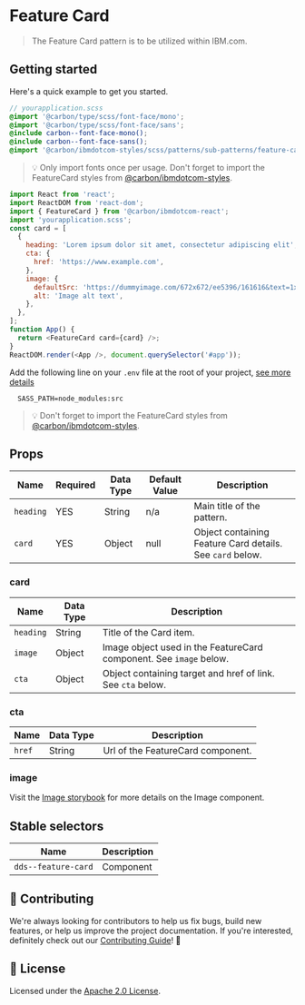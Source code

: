 # Feature Card

> The Feature Card pattern is to be utilized within IBM.com.

## Getting started

Here's a quick example to get you started.

```scss
// yourapplication.scss
@import '@carbon/type/scss/font-face/mono';
@import '@carbon/type/scss/font-face/sans';
@include carbon--font-face-mono();
@include carbon--font-face-sans();
@import '@carbon/ibmdotcom-styles/scss/patterns/sub-patterns/feature-card/feature-card.scss';
```

> 💡 Only import fonts once per usage. Don't forget to import the FeatureCard
> styles from
> [@carbon/ibmdotcom-styles](https://github.com/carbon-design-system/ibm-dotcom-library/blob/master/packages/styles).

```javascript
import React from 'react';
import ReactDOM from 'react-dom';
import { FeatureCard } from '@carbon/ibmdotcom-react';
import 'yourapplication.scss';
const card = [
  {
    heading: 'Lorem ipsum dolor sit amet, consectetur adipiscing elit',
    cta: {
      href: 'https://www.example.com',
    },
    image: {
      defaultSrc: 'https://dummyimage.com/672x672/ee5396/161616&text=1x1',
      alt: 'Image alt text',
    },
  },
];
function App() {
  return <FeatureCard card={card} />;
}
ReactDOM.render(<App />, document.querySelector('#app'));
```

Add the following line on your `.env` file at the root of your project,
[see more details](https://github.com/carbon-design-system/ibm-dotcom-library/tree/master/packages/styles#usage)

```
  SASS_PATH=node_modules:src
```

> 💡 Don't forget to import the FeatureCard styles from
> [@carbon/ibmdotcom-styles](https://github.com/carbon-design-system/ibm-dotcom-library/blob/master/packages/styles).

## Props

| Name      | Required | Data Type | Default Value | Description                                               |
| --------- | -------- | --------- | ------------- | --------------------------------------------------------- |
| `heading` | YES      | String    | n/a           | Main title of the pattern.                                |
| `card`    | YES      | Object    | null          | Object containing Feature Card details. See `card` below. |

### card

| Name      | Data Type | Description                                                        |
| --------- | --------- | ------------------------------------------------------------------ |
| `heading` | String    | Title of the Card item.                                            |
| `image`   | Object    | Image object used in the FeatureCard component. See `image` below. |
| `cta`     | Object    | Object containing target and href of link. See `cta` below.        |

### cta

| Name   | Data Type | Description                       |
| ------ | --------- | --------------------------------- |
| `href` | String    | Url of the FeatureCard component. |

### image

Visit the
[Image storybook](https://ibmdotcom-react.mybluemix.net/?path=/story/components-image--default)
for more details on the Image component.

## Stable selectors

| Name                | Description |
| ------------------- | ----------- |
| `dds--feature-card` | Component   |

## 🙌 Contributing

We're always looking for contributors to help us fix bugs, build new features,
or help us improve the project documentation. If you're interested, definitely
check out our
[Contributing Guide](https://github.com/carbon-design-system/ibm-dotcom-library/blob/master/.github/CONTRIBUTING.md)!
👀

## 📝 License

Licensed under the
[Apache 2.0 License](https://github.com/carbon-design-system/ibm-dotcom-library/blob/master/LICENSE).
